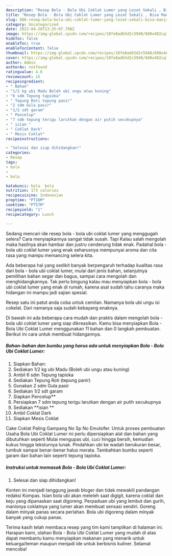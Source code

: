 ```yaml
---
description: "Resep Bola - Bola Ubi Coklat Lumer yang Lezat Sekali , Bisa Manjain Lidah"
title: "Resep Bola - Bola Ubi Coklat Lumer yang Lezat Sekali , Bisa Manjain Lidah"
slug: 886-resep-bola-bola-ubi-coklat-lumer-yang-lezat-sekali-bisa-manjain-lidah
category: Uncategorized
date: 2022-04-26T13:25:07.798Z
image: https://img-global.cpcdn.com/recipes/18fe8adb5d2c5948/680x482cq70/bola-bola-ubi-coklat-lumer-foto-resep-utama.jpg
hideToc: false
enableToc: true
enableTocContent: false
thumbnail: https://img-global.cpcdn.com/recipes/18fe8adb5d2c5948/680x482cq70/bola-bola-ubi-coklat-lumer-foto-resep-utama.jpg
cover: https://img-global.cpcdn.com/recipes/18fe8adb5d2c5948/680x482cq70/bola-bola-ubi-coklat-lumer-foto-resep-utama.jpg
author: Admin
authorAv: notfound
ratingvalue: 4.6
reviewcount: 15
recipeingredient:
- " Bahan"
- "1/2 kg ubi Madu Boleh ubi ungu atau kuning"
- "6 sdm Tepung tapioka"
- " Tepung Roti tepung panir"
- "2 sdm Gula pasir"
- "1/2 sdt garam"
- " Pencelup"
- "7 sdm tepung terigu larutkan dengan air putih secukupnya"
- " isian "
- " Coklat Dark"
- " Mesis Coklat"
recipeinstructions:

- "Selesai dan siap dihidangkan!"
categories:
- Resep
tags:
- bola
- 
- bola

katakunci: bola  bola 
nutrition: 173 calories
recipecuisine: Indonesian
preptime: "PT16M"
cooktime: "PT57M"
recipeyield: "1"
recipecategory: Lunch

---
```



Sedang mencari ide resep bola - bola ubi coklat lumer yang menggugah selera? Cara menyiapkannya sangat tidak susah. Tapi Kalau salah mengolah maka hasilnya akan hambar dan justru cenderung tidak enak. Padahal bola - bola ubi coklat lumer yang enak seharusnya mempunyai aroma dan cita rasa yang mampu memancing selera kita.


Ada beberapa hal yang sedikit banyak berpengaruh terhadap kualitas rasa dari bola - bola ubi coklat lumer, mulai dari jenis bahan, selanjutnya pemilihan bahan segar dan bagus, sampai cara mengolah dan menghidangkannya. Tak perlu bingung kalau mau menyiapkan bola - bola ubi coklat lumer yang enak di rumah, karena asal sudah tahu caranya maka hidangan ini mampu jadi sajian spesial.

Resep satu ini patut anda coba untuk cemilan. Namanya bola ubi ungu isi cokelat. Dari namanya saja sudah kebayang enaknya.


Di bawah ini ada beberapa cara mudah dan praktis dalam mengolah bola - bola ubi coklat lumer yang siap dikreasikan. Kamu bisa menyiapkan Bola - Bola Ubi Coklat Lumer menggunakan 11 bahan dan 0 langkah pembuatan. Berikut ini cara untuk membuat hidangannya.

<!--inarticleads1-->

##### Bahan-bahan dan bumbu yang harus ada untuk menyiapkan Bola - Bola Ubi Coklat Lumer:

1. Siapkan  Bahan:
1. Sediakan 1/2 kg ubi Madu (Boleh ubi ungu atau kuning)
1. Ambil 6 sdm Tepung tapioka
1. Sediakan  Tepung Roti (tepung panir)
1. Gunakan 2 sdm Gula pasir
1. Sediakan 1/2 sdt garam
1. Siapkan  Pencelup**
1. Persiapkan 7 sdm tepung terigu larutkan dengan air putih secukupnya
1. Sediakan  **isian **
1. Ambil  Coklat Dark
1. Siapkan  Mesis Coklat


Cake Coklat Paling Gampang No Sp No Emulsifer. Untuk proses pembuatan Usaha Bola Ubi Coklat Lumer ini perlu dipersiapkan alat dan bahan yang dibutuhkan seperti Mulai mengupas ubi, cuci hingga bersih, kemudian kukus hingga teksturnya lunak. Pindahkan ubi ke wadah berukuran besar, tumbuk sampai benar-benar halus merata. Tambahkan bumbu seperti garam dan bahan lain seperti tepung tapioka. 

<!--inarticleads2-->

##### Instruksi untuk memasak Bola - Bola Ubi Coklat Lumer:


1. Selesai dan siap dihidangkan!

Konten ini menjadi tanggung jawab bloger dan tidak mewakili pandangan redaksi Kompas. Isian bola ubi akan meleleh saat digigit, karena coklat dan keju yang dipanaskan saat digoreng. Perpaduan ubi yang lembut dan gurih, manisnya coklatnya yang lumer akan membuat sensasi sendiri. Goreng dalam minyak panas secara perlahan. Bola ubi digoreng dalam minyak banyak yang cukup panas. 

Terima kasih telah membaca resep yang tim kami tampilkan di halaman ini. Harapan kami, olahan Bola - Bola Ubi Coklat Lumer yang mudah di atas dapat membantu kamu menyiapkan makanan yang menarik untuk keluarga/teman maupun menjadi ide untuk berbisnis kuliner. Selamat mencoba!
